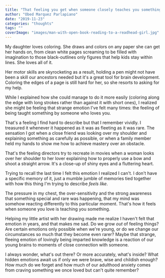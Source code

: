 ```yaml
---
title: "That feeling you get when someone closely teaches you something"
author: "Obed Marquez Parlapiano"
date: "2019-11-23"
categories: "thoughts"
tags: ""
coverImage: "images/man-with-open-book-reading-to-a-readhead-girl.jpg"
---
```


My daughter loves coloring. She draws and colors on any paper she can get her hands on, from clean white pages screaming to be filled with imagination to those black-outlines only figures that help kids stay within lines. She loves all of it.

Her motor skills are skyrocketing as a result, holding a pen might not have been a skill our ancestors needed but it's a great tool for brain development. Coloring the edges of a page is still hard for her, so she resorts to asking for my help.

While I explained how she could manage to do it more easily (coloring along the edge with long strokes rather than against it with short ones), I realized she might be feeling that strange emotion I've felt many times: the feeling of being taught something by someone who loves you.

That's a feeling I find hard to describe but that I remember vividly. I treasured it whenever it happened as it was as fleeting as it was rare. The sensation I got when a close friend was looking over my shoulder and explaining something as carefully as possible, or when a family member held my hands to show me how to achieve mastery over an obstacle.

That's the feeling directors try to recreate in movies when a woman looks over her shoulder to her lover explaining how to properly use a bow and shoot a straight arrow. It's a close-up of shiny eyes and a fluttering heart.

Trying to recall the last time I felt this emotion I realized I can't. I don't have a specific memory of it, just a mumble jumble of memories tied together with how this thing I'm trying to describe _feels like_.

The pressure in my chest, the over-sensitivity and the strong awareness that something special and rare was happening, that my mind was somehow reacting differently to this particular moment. That's how it feels when someone you love is teaching you something.

Helping my little artist with her drawing made me realize I haven't felt that emotion in years, and that makes me sad. Do we grow _out_ of feeling things? Are certain emotions only possible when we're young, or do we change our circumstances so much that they become even rarer? Maybe that strange, fleeing emotion of lovingly being imparted knowledge is a reaction of our young brains to moments of close connection with someone.

I always wonder, what's out there? Or more accurately, what's inside? What hidden emotions await us if only we were brave, wise and childish enough? How much do we forget and how much of our adulthood anxiety comes from craving something we once loved but can't quite remember?
